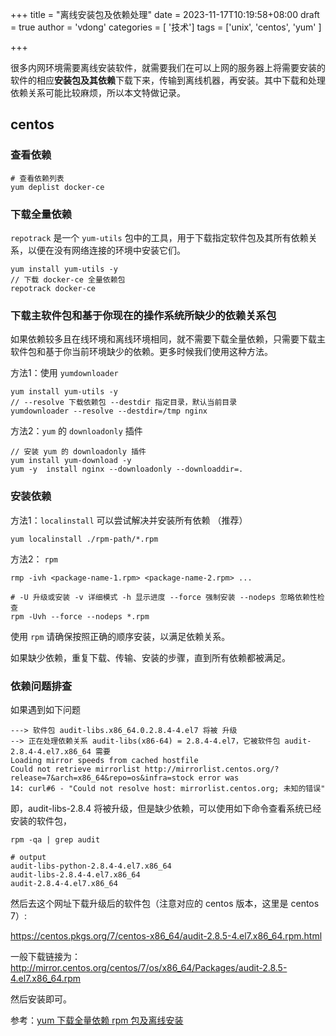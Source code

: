 +++
title = "离线安装包及依赖处理"
date = 2023-11-17T10:19:58+08:00
draft = true
author = 'vdong'
categories = [ '技术']
tags = ['unix', 'centos', 'yum' ]

+++

很多内网环境需要离线安装软件，就需要我们在可以上网的服务器上将需要安装的软件的相应**安装包及其依赖**下载下来，传输到离线机器，再安装。其中下载和处理依赖关系可能比较麻烦，所以本文特做记录。

## centos 

###  查看依赖

```shell
# 查看依赖列表
yum deplist docker-ce
```

### 下载全量依赖

`repotrack` 是一个 `yum-utils` 包中的工具，用于下载指定软件包及其所有依赖关系，以便在没有网络连接的环境中安装它们。

```shell
yum install yum-utils -y
// 下载 docker-ce 全量依赖包
repotrack docker-ce
```

### 下载主软件包和基于你现在的操作系统所缺少的依赖关系包

如果依赖较多且在线环境和离线环境相同，就不需要下载全量依赖，只需要下载主软件包和基于你当前环境缺少的依赖。更多时候我们使用这种方法。

方法1：使用 `yumdownloader` 

```shell
yum install yum-utils -y
// --resolve 下载依赖包 --destdir 指定目录，默认当前目录
yumdownloader --resolve --destdir=/tmp nginx
```

方法2：`yum` 的 `downloadonly` 插件

```shell
// 安装 yum 的 downloadonly 插件
yum install yum-download -y
yum -y  install nginx --downloadonly --downloaddir=.
```

### 安装依赖

方法1：`localinstall` 可以尝试解决并安装所有依赖 （推荐）

```shell
yum localinstall ./rpm-path/*.rpm 
```

方法2： `rpm`

```shell
rmp -ivh <package-name-1.rpm> <package-name-2.rpm> ...

# -U 升级或安装 -v 详细模式 -h 显示进度 --force 强制安装 --nodeps 忽略依赖性检查
rpm -Uvh --force --nodeps *.rpm
```

使用 `rpm` 请确保按照正确的顺序安装，以满足依赖关系。

如果缺少依赖，重复下载、传输、安装的步骤，直到所有依赖都被满足。

### 依赖问题排查

如果遇到如下问题
```shell
---> 软件包 audit-libs.x86_64.0.2.8.4-4.el7 将被 升级
--> 正在处理依赖关系 audit-libs(x86-64) = 2.8.4-4.el7，它被软件包 audit-2.8.4-4.el7.x86_64 需要
Loading mirror speeds from cached hostfile
Could not retrieve mirrorlist http://mirrorlist.centos.org/?release=7&arch=x86_64&repo=os&infra=stock error was
14: curl#6 - "Could not resolve host: mirrorlist.centos.org; 未知的错误"
```

即，audit-libs-2.8.4 将被升级，但是缺少依赖，可以使用如下命令查看系统已经安装的软件包，

```shell
rpm -qa | grep audit
 
# output
audit-libs-python-2.8.4-4.el7.x86_64
audit-libs-2.8.4-4.el7.x86_64
audit-2.8.4-4.el7.x86_64
```

然后去这个网址下载升级后的软件包（注意对应的 centos 版本，这里是 centos 7）:

https://centos.pkgs.org/7/centos-x86_64/audit-2.8.5-4.el7.x86_64.rpm.html 

一般下载链接为： http://mirror.centos.org/centos/7/os/x86_64/Packages/audit-2.8.5-4.el7.x86_64.rpm

然后安装即可。

参考：[yum 下载全量依赖 rpm 包及离线安装](https://cloud.tencent.com/developer/article/1614031)

